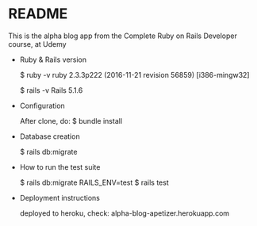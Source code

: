 # README

This is the alpha blog app from the Complete Ruby on Rails Developer course, at Udemy

* Ruby & Rails version

    $ ruby -v
    ruby 2.3.3p222 (2016-11-21 revision 56859) [i386-mingw32]

    $ rails -v
    Rails 5.1.6

* Configuration

    After clone, do:
    $ bundle install

* Database creation

    $ rails db:migrate
    
* How to run the test suite

    $ rails db:migrate RAILS_ENV=test
    $ rails test

* Deployment instructions

    deployed to heroku, check:
    alpha-blog-apetizer.herokuapp.com
    